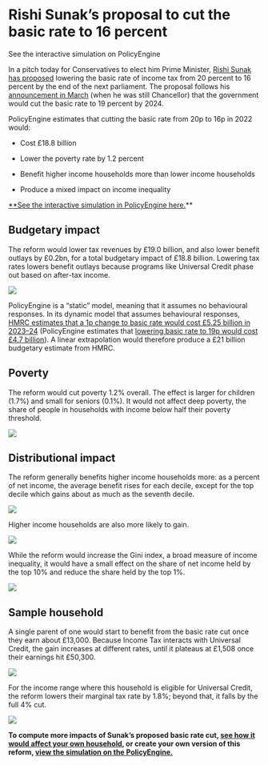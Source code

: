 # Rishi Sunak’s proposal to cut the basic rate to 16 percent

See the interactive simulation on PolicyEngine

In a pitch today for Conservatives to elect him Prime Minister, [Rishi Sunak has proposed](https://www.theguardian.com/politics/2022/jul/31/rishi-sunak-pledges-20-tax-cut-by-end-of-decade-in-last-gasp-pitch-to-members) lowering the basic rate of income tax from 20 percent to 16 percent by the end of the next parliament. The proposal follows his [announcement in March](https://www.independent.co.uk/news/uk/politics/uk-income-tax-cut-2024-rishi-sunak-b2042197.html) (when he was still Chancellor) that the government would cut the basic rate to 19 percent by 2024.

PolicyEngine estimates that cutting the basic rate from 20p to 16p in 2022 would:

- Cost £18.8 billion

- Lower the poverty rate by 1.2 percent

- Benefit higher income households more than lower income households

- Produce a mixed impact on income inequality

[\*\*See the interactive simulation in PolicyEngine here.](https://policyengine.org/uk/population-impact?basic_rate=16)\*\*

## Budgetary impact

The reform would lower tax revenues by £19.0 billion, and also lower benefit outlays by £0.2bn, for a total budgetary impact of £18.8 billion. Lowering tax rates lowers benefit outlays because programs like Universal Credit phase out based on after-tax income.

![](https://cdn-images-1.medium.com/max/3200/0*EXIQtIvwQGyXNyM5)

PolicyEngine is a “static” model, meaning that it assumes no behavioural responses. In its dynamic model that assumes behavioural responses, [HMRC estimates that a 1p change to basic rate would cost £5.25 billion in 2023–24](https://www.gov.uk/government/statistics/direct-effects-of-illustrative-tax-changes/direct-effects-of-illustrative-tax-changes-bulletin-june-2022) (PolicyEngine estimates that [lowering basic rate to 19p would cost £4.7 billion](https://policyengine.org/uk/population-impact?basic_rate=19)). A linear extrapolation would therefore produce a £21 billion budgetary estimate from HMRC.

## Poverty

The reform would cut poverty 1.2% overall. The effect is larger for children (1.7%) and small for seniors (0.1%). It would not affect deep poverty, the share of people in households with income below half their poverty threshold.

![](https://cdn-images-1.medium.com/max/3200/0*t3cBR98Pk7xjSLB2)

## Distributional impact

The reform generally benefits higher income households more: as a percent of net income, the average benefit rises for each decile, except for the top decile which gains about as much as the seventh decile.

![](https://cdn-images-1.medium.com/max/3200/0*1cRlBNg4HgFc22VN)

Higher income households are also more likely to gain.

![](https://cdn-images-1.medium.com/max/3200/0*Zne_4Z0ooBO2rZQJ)

While the reform would increase the Gini index, a broad measure of income inequality, it would have a small effect on the share of net income held by the top 10% and reduce the share held by the top 1%.

![](https://cdn-images-1.medium.com/max/3200/0*ZCJ7B5-ErWM13zbZ)

## Sample household

A single parent of one would start to benefit from the basic rate cut once they earn about £13,000. Because Income Tax interacts with Universal Credit, the gain increases at different rates, until it plateaus at £1,508 once their earnings hit £50,300.

![](https://cdn-images-1.medium.com/max/2788/0*8sYS6Bha4dpC4v2F)

For the income range where this household is eligible for Universal Credit, the reform lowers their marginal tax rate by 1.8%; beyond that, it falls by the full 4% cut.

![](https://cdn-images-1.medium.com/max/2628/0*UDmm9O3KZzHHvERV)

**To compute more impacts of Sunak’s proposed basic rate cut, [see how it would affect your own household](https://policyengine.org/uk/household?basic_rate=16&baseline_basic_rate=20), or create your own version of this reform, [view the simulation on the PolicyEngine.](https://policyengine.org/uk/population-impact?basic_rate=16&baseline_basic_rate=20)**
